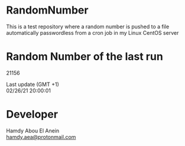 # RandomNumber    
This is a test repository where a random number is pushed to a file automatically passwordless from a cron job in my Linux CentOS server    
# Random Number of the last run   
21156
      
Last update (GMT +1)    
02/26/21 20:00:01
# Developer    
Hamdy Abou El Anein   
hamdy.aea@protonmail.com
